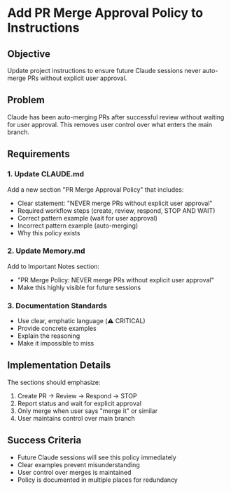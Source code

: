 # Add PR Merge Approval Policy to Instructions

## Objective
Update project instructions to ensure future Claude sessions never auto-merge PRs without explicit user approval.

## Problem
Claude has been auto-merging PRs after successful review without waiting for user approval. This removes user control over what enters the main branch.

## Requirements

### 1. Update CLAUDE.md
Add a new section "PR Merge Approval Policy" that includes:
- Clear statement: "NEVER merge PRs without explicit user approval"
- Required workflow steps (create, review, respond, STOP AND WAIT)
- Correct pattern example (wait for user approval)
- Incorrect pattern example (auto-merging)
- Why this policy exists

### 2. Update Memory.md
Add to Important Notes section:
- "PR Merge Policy: NEVER merge PRs without explicit user approval"
- Make this highly visible for future sessions

### 3. Documentation Standards
- Use clear, emphatic language (⚠️ CRITICAL)
- Provide concrete examples
- Explain the reasoning
- Make it impossible to miss

## Implementation Details

The sections should emphasize:
1. Create PR → Review → Respond → STOP
2. Report status and wait for explicit approval
3. Only merge when user says "merge it" or similar
4. User maintains control over main branch

## Success Criteria
- Future Claude sessions will see this policy immediately
- Clear examples prevent misunderstanding
- User control over merges is maintained
- Policy is documented in multiple places for redundancy